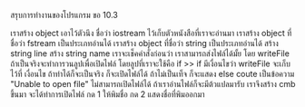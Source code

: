 สรุบการทำงานของโปรแกรม ขอ 10.3

เราสร้าง object เอาไว้ตัวนึง ชื่อว่า iostream ไว้เก็บตัวหนังสือที่เราจะอ่านมา
เราสร้าง object ที่ชื่อว่า fstream เป็นประเภทอ่านได้
เราสร้าง object ที่ชื่อว่า string เป็นประเภทอ่านได้
สร้าง string line
สร้าง string name
เราจะเช็คคำสั่งก่อนว่า เราสามารถส่งไฟล์ได้มั้ย โดย writeFile
ถ้าเป็นจริงจะทำการวนลูปเพื่อเปิดไฟล์  โดยลูปที่เราจะใช้คือ if >>
if มีเงื่อนไขว่า writeFile จะเก็บไว้ที่ เงื่อนไข ถ้าทำได้ก็จะเป็นจริง ก็จะเปิดไฟล์ได้
ถ้าไม่เป็นเท็จ ก็จะแสดง else coute เป็นข้อความ "Unable to open file" ไม่สามารถเปิดไฟล์ได้
ถ้าเราอ่านไฟล์ก็จะมีต้วแปลมารับ  เราจึงสร้าง cmb ขึ้นมา จะได้ทำการเปิดไฟล์
กด 1 ให้พิมชื่อ กด 2 แสดงชื่อที่พิมออกมา
